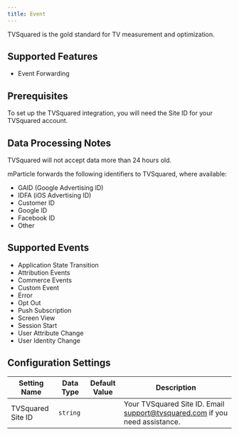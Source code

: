 ```yaml
---
title: Event
---
```


TVSquared is the gold standard for TV measurement and optimization.

## Supported Features

* Event Forwarding

## Prerequisites

To set up the TVSquared integration, you will need the Site ID for your TVSquared account.

## Data Processing Notes

TVSquared will not accept data more than 24 hours old.

mParticle forwards the following identifiers to TVSquared, where available:

* GAID (Google Advertising ID)  
* IDFA (iOS Advertising ID)  
* Customer ID  
* Google ID  
* Facebook ID  
* Other

## Supported Events

* Application State Transition 
* Attribution Events 
* Commerce Events  
* Custom Event  
* Error 
* Opt Out
* Push Subscription
* Screen View  
* Session Start  
* User Attribute Change
* User Identity Change


## Configuration Settings


| Setting Name| Data Type | Default Value | Description |
|---|---|---|---|
| TVSquared Site ID | `string` | | Your TVSquared Site ID. Email support@tvsquared.com if you need assistance. |



